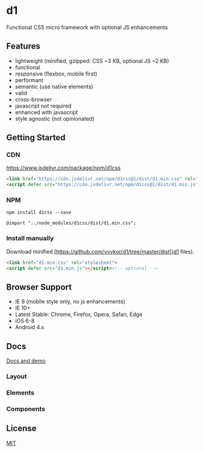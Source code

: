 # d1

Functional CSS micro framework with optional JS enhancements

## Features

* lightweight (minified, gzipped: CSS ~3 KB, optional JS ~2 KB)
* functional
* responsive (flexbox, mobile first)
* performant
* semantic (use native elements)
* valid
* cross-browser
* javascript not required
* enhanced with javascript
* style agnostic (not opinionated)

## Getting Started

### CDN

https://www.jsdelivr.com/package/npm/d1css

```html
<link href="https://cdn.jsdelivr.net/npm/d1css@1/dist/d1.min.css" rel="stylesheet">
<script defer src="https://cdn.jsdelivr.net/npm/d1css@1/dist/d1.min.js"></script><!-- optional -->
```

### NPM

```
npm install d1css --save
```

```
@import "../node_modules/d1css/dist/d1.min.css";
```

### Install manually

Download minified [https://github.com/vvvkor/d1/tree/master/dist](d1 files).

```html
<link href="d1.min.css" rel="stylesheet">
<script defer src="d1.min.js"></script><!-- optional -->
```

## Browser Support

* IE 9 (mobile style only, no js enhancements)
* IE 10+
* Latest Stable: Chrome, Firefox, Opera, Safari, Edge
* iOS 6-8
* Android 4.x

## Docs

[Docs and demo](http://vadimkor.ru/d1/)

### Layout

### Elements

### Components

## License

[MIT](./LICENSE)
